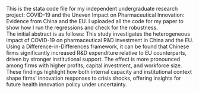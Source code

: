 This is the stata code file for my independent undergraduate research project: COVID-19 and the Uneven Impact on Pharmaceutical Innovation: Evidence from China and the EU. I uploaded all the code for my paper to show how I run the regressions and check for the robustness. 
<br>
The initial abstract is as follows: This study investigates the heterogeneous impact of COVID-19 on pharmaceutical R&D investment in China and the EU. Using a Difference-in-Differences framework,
it can be found that Chinese firms significantly increased R&D expenditure relative to EU counterparts, driven by stronger institutional support. The effect is more pronounced among firms with higher profits, capital investment, and workforce size.
These findings highlight how both internal capacity and institutional context shape firms’ innovation responses to crisis shocks, offering insights for future health innovation policy under uncertainty. 
